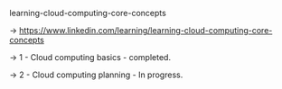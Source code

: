 learning-cloud-computing-core-concepts

-> https://www.linkedin.com/learning/learning-cloud-computing-core-concepts

-> 1 - Cloud computing basics - completed.

-> 2 - Cloud computing planning - In progress.
